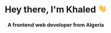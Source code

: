 <h1 align="center">Hey there, I'm Khaled <img style="width: 1em;" src="/assets/wave.gif"</img> </h1>
<h3 align="center">A frontend web developer from Algeria</h3>
